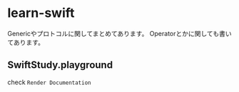 # learn-swift
Genericやプロトコルに関してまとめてあります。
Operatorとかに関しても書いてあります。

## SwiftStudy.playground

check `Render Documentation`
